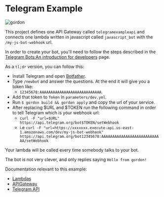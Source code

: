 Telegram Example
===========================

![gordon](https://gordon.readthedocs.io/en/latest/_static/examples/telegram.svg)

This project defines one API Gateway called ``telegramexampleapi`` and connects one
lambda written in javascript called ``javascript_bot`` with the ``/my-js-bot-webhook`` url.

In order to create your bot, you'll need to follow the steps described in the [Telegram Bots:An introduction for developers](https://core.telegram.org/bots) page.

As a ``tl;dr`` version, you can follow this:
* Install Telegram and open [Botfather](https://telegram.me/botfather).
* Type ``/newbot`` and answer the questions. At the end it will give you a token like:
  * ``12345678:AAAAAAAAAAAAAAAAAAAAAAAAAAAA``.
* Add that token to ``Token`` in ``parameters/dev.yml``.
* Run ``$ gordon build && gordon apply`` and copy the url of your service.
* After replacing $URL and $TOKEN run the following command in order to tell Telegram which is your webhook url:
  * ``curl -F "url=$URL" https://api.telegram.org/bot$TOKEN/setWebhook``
  * i.e ``curl -F "url=https://xxxxxxx.execute-api.us-east-1.amazonaws.com/dev/my-js-bot-webhook" https://api.telegram.org/bot12345678:AAAAAAAAAAAAAAAAAAAAAAAAAAAA/setWebhook``


Your lambda will be called every time somebody talks to your bot.

The bot is not very clever, and only replies saying ``Hello from gordon!``


Documentation relevant to this example:
 * [Lambdas](https://gordon.readthedocs.io/en/latest/lambdas.html)
 * [APIGateway](https://gordon.readthedocs.io/en/latest/eventsources/apigateway.html)
 * [Telegram API](https://core.telegram.org/)
